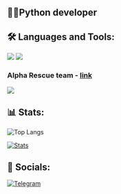 
## 👨‍💻Python developer
 
## 🛠 Languages and Tools:
![](https://img.shields.io/badge/-python-090909?style=for-the-badge&logo=python)
![](https://img.shields.io/badge/-web3-090909?style=for-the-badge&logo=ethereum)

### Alpha Rescue team - [link](https://t.me/rescue_alpha)
![](https://komarev.com/ghpvc/?username=0xNsi4b&color=blue&style=flat)

## 📊 Stats:
![Top Langs](https://github-readme-stats.vercel.app/api/top-langs/?username=0xNsi4b&layout=compact&theme=blue_navy)

[![Stats](https://github-readme-stats.vercel.app/api?username=0xNsi4b&show_icons=true&theme=blue_navy)](https://github-readme-stats.vercel.app/api?username=Messxrem&show_icons=true&theme=blue_navy)

## 🔗 Socials:
[![Telegram](https://img.shields.io/badge/-Telegram-090909?style=for-the-badge&logo=telegram)](https://t.me/nsi4b)

